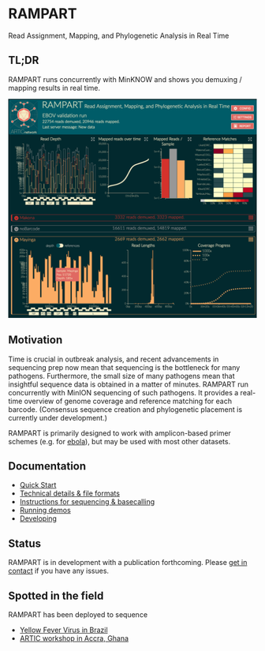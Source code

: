 # RAMPART
Read Assignment, Mapping, and Phylogenetic Analysis in Real Time

## TL;DR
RAMPART runs concurrently with MinKNOW and shows you demuxing / mapping results in real time.

![](docs/overview.png)


## Motivation
Time is crucial in outbreak analysis, and recent advancements in sequencing prep now mean that sequencing is the bottleneck for many pathogens.
Furthermore, the small size of many pathogens mean that insightful sequence data is obtained in a matter of minutes.
RAMPART run concurrently with MinION sequencing of such pathogens.
It provides a real-time overview of genome coverage and reference matching for each barcode.
(Consensus sequence creation and phylogenetic placement is currently under development.)

RAMPART is primarily designed to work with amplicon-based primer schemes (e.g. for [ebola](https://github.com/artic-network/primer-schemes)), but may be used with most other datasets.



## Documentation

* [Quick Start](docs/quickstart.md)
* [Technical details & file formats](docs/details.md)
* [Instructions for sequencing & basecalling](docs/sequencing.md)
* [Running demos](docs/old_examples.md)
* [Developing](docs/developing.md)


## Status

RAMPART is in development with a publication forthcoming.
Please [get in contact](https://twitter.com/hamesjadfield) if you have any issues.

## Spotted in the field

RAMPART has been deployed to sequence
* [Yellow Fever Virus in Brazil](https://twitter.com/Hill_SarahC/status/1149372404260593664)
* [ARTIC workshop in Accra, Ghana](https://twitter.com/george_l/status/1073245364197711874)

